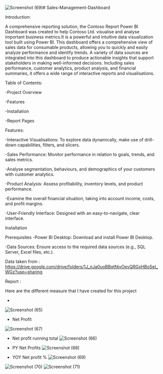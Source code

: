 ![Screenshot (69)](https://github.com/user-attachments/assets/724a414a-ad48-4863-a9c4-8888266fa60f)# Sales-Management-Dashboard

Introduction:

A comprehensive reporting solution, the Contoso Report Power BI Dashboard was created to help Contoso Ltd. visualise and analyse important business metrics.It is a powerful and intuitive data visualization tool built using Power BI. This dashboard offers a comprehensive view of sales data for consumable products, allowing you to quickly and easily analyze performance and identify trends.
A variety of data sources are integrated into this dashboard to produce actionable insights that support stakeholders in making well-informed decisions. 
Including sales performance, customer analytics, product analysis, and financial summaries, it offers a wide range of interactive reports and visualisations.

Table of Contents:

-Project Overview

-Features

-Installation

-Report Pages

Features:

-Interactive Visualisations: To explore data dynamically, make use of drill-down capabilities, filters, and slicers.

-Sales Performance: Monitor performance in relation to goals, trends, and sales metrics.

-Analyse segmentation, behaviours, and demographics of your customers with customer analytics.

-Product Analysis: Assess profitability, inventory levels, and product performance.

-Examine the overall financial situation, taking into account income, costs, and profit margins.

-User-Friendly Interface: Designed with an easy-to-navigate, clear interface.

Installation

Prerequisites
-Power BI Desktop: Download and install Power BI Desktop.

-Data Sources: Ensure access to the required data sources (e.g., SQL Server, Excel files, etc.).

Data taken from : https://drive.google.com/drive/folders/1J_nJa0uoBBqtNivOevQRGxHBoSeI_WGz?usp=sharing

Report :

Here are the different measure that I have created for this project


-


![Screenshot (65)](https://github.com/user-attachments/assets/4f52850f-7da6-4fa6-bbbc-34dca6e38276)

 - Net Profit
  
![Screenshot (67)](https://github.com/user-attachments/assets/26ad742b-0476-4881-925a-0f2237638413)

- Net profit running total
![Screenshot (66)](https://github.com/user-attachments/assets/517b3826-6604-4554-93c8-8392d28b6d10)

 - PY Net Profits
![Screenshot (68)](https://github.com/user-attachments/assets/025a9c79-0d51-40ca-b325-a910e105381b)

 - YOY Net profit % 
![Screenshot (69)](https://github.com/user-attachments/assets/686eb3c0-71ad-4be0-977d-b99cbd7259f2)


![Screenshot (70)](https://github.com/user-attachments/assets/53c445e0-7241-48ee-9271-d3f716893594)
![Screenshot (71)](https://github.com/user-attachments/assets/585efe1f-e3ee-4d0c-838c-4269ef5f55d3)
